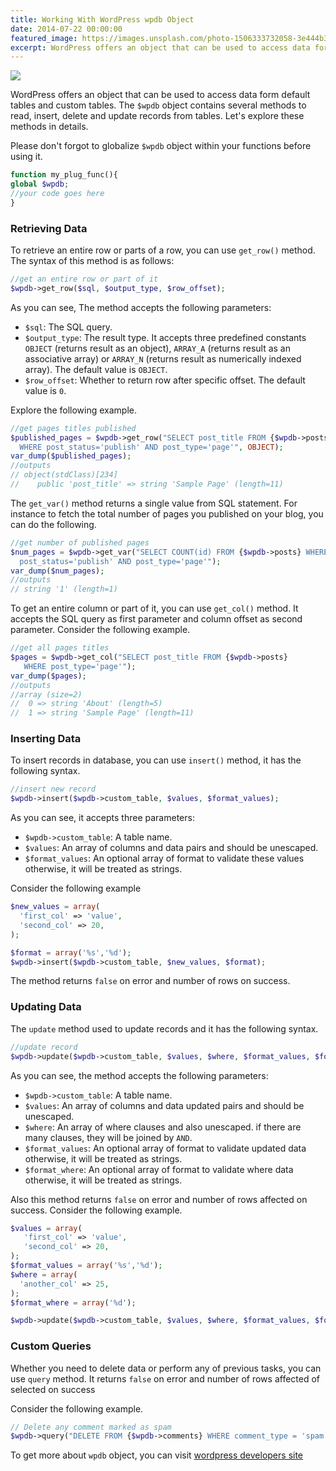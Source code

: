 ```yaml
---
title: Working With WordPress wpdb Object
date: 2014-07-22 00:00:00
featured_image: https://images.unsplash.com/photo-1506333732058-3e444b33f223
excerpt: WordPress offers an object that can be used to access data form default tables and custom tables. The $wpdb object contains several methods to read, insert, delete and update records from tables. Let's  explore these methods in details.
---
```


![](https://images.unsplash.com/photo-1506333732058-3e444b33f223)

WordPress offers an object that can be used to access data form default tables and custom tables. The `$wpdb` object contains several methods to read, insert, delete and update records from tables. Let's  explore these methods in details.

Please don't forgot to globalize `$wpdb` object within your functions before using it.

```php
function my_plug_func(){
global $wpdb;
//your code goes here
}
```

### Retrieving Data

To retrieve an entire row or parts of a row, you can use `get_row()` method. The syntax of this method is as follows:

```php
//get an entire row or part of it
$wpdb->get_row($sql, $output_type, $row_offset);
```

As you can see, The method accepts the following parameters:

- `$sql`: The SQL query.
- `$output_type`: The result type. It accepts three predefined constants `OBJECT` (returns result as an object), `ARRAY_A` (returns result as an associative array) or `ARRAY_N` (returns result as numerically indexed array). The default value is `OBJECT`.
- `$row_offset`: Whether to return row after specific offset. The default value is `0`.

Explore the following example.

```php
//get pages titles published
$published_pages = $wpdb->get_row("SELECT post_title FROM {$wpdb->posts}
  WHERE post_status='publish' AND post_type='page'", OBJECT);
var_dump($published_pages);
//outputs
// object(stdClass)[234]
//    public 'post_title' => string 'Sample Page' (length=11)
```

The `get_var()` method returns a single value from SQL statement. For instance to fetch the total number of pages you published on your blog, you can do the following.

```php
//get number of published pages
$num_pages = $wpdb->get_var("SELECT COUNT(id) FROM {$wpdb->posts} WHERE
  post_status='publish' AND post_type='page'");
var_dump($num_pages);
//outputs
// string '1' (length=1)
```

To get an entire column or part of it, you can use `get_col()` method. It accepts the SQL query as first parameter and column offset as second parameter. Consider the following example.

```php
//get all pages titles
$pages = $wpdb->get_col("SELECT post_title FROM {$wpdb->posts}
   WHERE post_type='page'");
var_dump($pages);
//outputs
//array (size=2)
//  0 => string 'About' (length=5)
//  1 => string 'Sample Page' (length=11)
```

### Inserting Data

To insert records in database, you can use `insert()` method, it has the following syntax.

```php
//insert new record
$wpdb->insert($wpdb->custom_table, $values, $format_values);
```

As you can see, it accepts three parameters:

- `$wpdb->custom_table`: A table name.
- `$values`: An array of columns and data pairs and should be unescaped.
- `$format_values`: An optional array of format to validate these values otherwise, it will be treated as strings.

Consider the following example

```php
$new_values = array(
  'first_col' => 'value',
  'second_col' => 20,
);

$format = array('%s','%d');
$wpdb->insert($wpdb->custom_table, $new_values, $format);
```

The method returns `false` on error and number of rows on success.

### Updating Data

The `update` method used to update records and it has the following syntax.

```php
//update record
$wpdb->update($wpdb->custom_table, $values, $where, $format_values, $format_where);
```

As you can see, the method accepts the following parameters:

- `$wpdb->custom_table`: A table name.
- `$values`: An array of columns and data updated pairs and should be unescaped.
- `$where`: An array of where clauses and also unescaped. if there are many clauses, they will be joined by `AND`.
- `$format_values`: An optional array of format to validate updated data otherwise, it will be treated as strings.
- `$format_where`: An optional array of format to validate where data otherwise, it will be treated as strings.

Also this method returns `false` on error and number of rows affected on success. Consider the following example.

```php
$values = array(
   'first_col' => 'value',
   'second_col' => 20,
);
$format_values = array('%s','%d');
$where = array(
  'another_col' => 25,
);
$format_where = array('%d');

$wpdb->update($wpdb->custom_table, $values, $where, $format_values, $format_where);
```

### Custom Queries

Whether you need to delete data or perform any of previous tasks, you can use `query` method. It returns `false` on error and number of rows affected of selected on success

Consider the following example.

```php
// Delete any comment marked as spam
$wpdb->query("DELETE FROM {$wpdb->comments} WHERE comment_type = 'spam'");
```

To get more about `wpdb` object, you can visit [wordpress developers site](http://developer.wordpress.org/reference/classes/wpdb/)